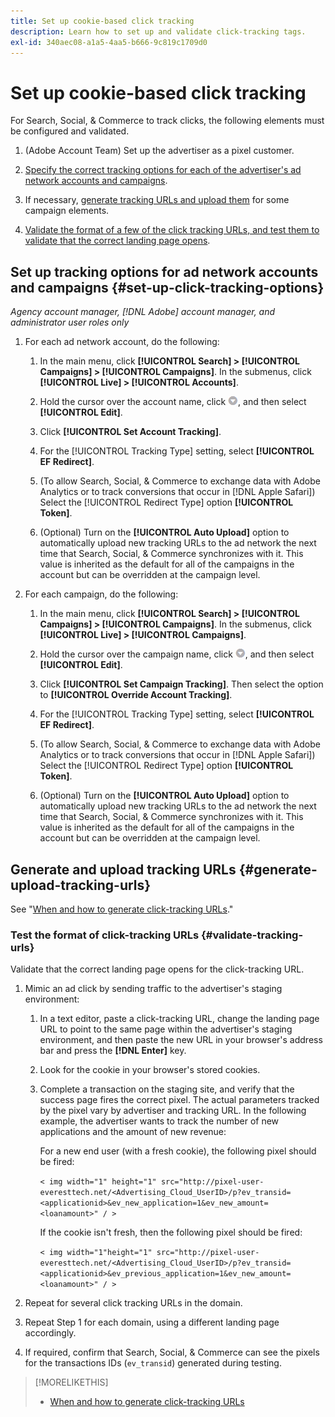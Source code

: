 ```yaml
---
title: Set up cookie-based click tracking
description: Learn how to set up and validate click-tracking tags.
exl-id: 340aec08-a1a5-4aa5-b666-9c819c1709d0
---
```

# Set up cookie-based click tracking

For Search, Social, & Commerce to track clicks, the following elements must be configured and validated.

1. (Adobe Account Team) Set up the advertiser as a pixel customer.

1. [Specify the correct tracking options for each of the advertiser's ad network accounts and campaigns](#set-up-click-tracking-options).

1. If necessary, [generate tracking URLs and upload them](#generate-upload-tracking-urls) for some campaign elements.

1. [Validate the format of a few of the click tracking URLs, and test them to validate that the correct landing page opens](#validate-tracking-urls).

## Set up tracking options for ad network accounts and campaigns {#set-up-click-tracking-options}

*Agency account manager, [!DNL Adobe] account manager, and administrator user roles only*

1. For each ad network account, do the following:

   1. In the main menu, click **[!UICONTROL Search] > [!UICONTROL Campaigns] > [!UICONTROL Campaigns]**. In the submenus, click **[!UICONTROL Live] > [!UICONTROL Accounts]**.
   
   1. Hold the cursor over the account name, click ![Menu icon](/help/search-social-commerce/assets/arrow-dropdown-menu.png "Menu icon"), and then select **[!UICONTROL Edit]**.
   
   1. Click **[!UICONTROL Set Account Tracking]**.
   
   1. For the [!UICONTROL Tracking Type] setting, select **[!UICONTROL EF Redirect]**.
   
   1. (To allow Search, Social, & Commerce to exchange data with Adobe Analytics or to track conversions that occur in [!DNL Apple Safari]) Select the [!UICONTROL Redirect Type] option **[!UICONTROL Token]**.
   
   1. (Optional) Turn on the **[!UICONTROL Auto Upload]** option to automatically upload new tracking URLs to the ad network the next time that Search, Social, & Commerce synchronizes with it. This value is inherited as the default for all of the campaigns in the account but can be overridden at the campaign level.

1. For each campaign, do the following:

   1. In the main menu, click **[!UICONTROL Search] > [!UICONTROL Campaigns] > [!UICONTROL Campaigns]**. In the submenus, click **[!UICONTROL Live] > [!UICONTROL Campaigns]**.
   
   1. Hold the cursor over the campaign name, click ![Menu icon](/help/search-social-commerce/assets/arrow-dropdown-menu.png "Menu icon"), and then select **[!UICONTROL Edit]**.
   
   1. Click **[!UICONTROL Set Campaign Tracking]**. Then select the option to **[!UICONTROL Override Account Tracking]**.
   
   1. For the [!UICONTROL Tracking Type] setting, select **[!UICONTROL EF Redirect]**.
   
   1. (To allow Search, Social, & Commerce to exchange data with Adobe Analytics or to track conversions that occur in [!DNL Apple Safari]) Select the [!UICONTROL Redirect Type] option **[!UICONTROL Token]**.
   
   1. (Optional) Turn on the **[!UICONTROL Auto Upload]** option to automatically upload new tracking URLs to the ad network the next time that Search, Social, & Commerce synchronizes with it. This value is inherited as the default for all of the campaigns in the account but can be overridden at the campaign level.

## Generate and upload tracking URLs {#generate-upload-tracking-urls}

See "[When and how to generate click-tracking URLs](/help/search-social-commerce/tracking/click-tracking-ways-to-generate.md)."

### Test the format of click-tracking URLs {#validate-tracking-urls}

Validate that the correct landing page opens for the click-tracking URL.

1. Mimic an ad click by sending traffic to the advertiser's staging environment:

   1. In a text editor, paste a click-tracking URL, change the landing page URL to point to the same page within the advertiser's staging environment, and then paste the new URL in your browser's address bar and press the **[!DNL Enter]** key.
   
   1. Look for the cookie in your browser's stored cookies.
   
   1. Complete a transaction on the staging site, and verify that the success page fires the correct pixel. The actual parameters tracked by the pixel vary by advertiser and tracking URL. In the following example, the advertiser wants to track the number of new applications and the amount of new revenue:
   
      For a new end user (with a fresh cookie), the following pixel should be fired:
      
      `< img width="1" height="1" src="http://pixel-user-everesttech.net/<Advertising_Cloud_UserID>/p?ev_transid=<applicationid>&ev_new_application=1&ev_new_amount=<loanamount>" / >`
      
      If the cookie isn't fresh, then the following pixel should be fired:
      
      `< img width="1"height="1" src="http://pixel-user-everesttech.net/<Advertising_Cloud_UserID>/p?ev_transid=<applicationid>&ev_previous_application=1&ev_new_amount=<loanamount>" / >`


  1. Repeat for several click tracking URLs in the domain.

1. Repeat Step 1 for each domain, using a different landing page accordingly.

1. If required, confirm that Search, Social, & Commerce can see the pixels for the transactions IDs (`ev_transid`) generated during testing.

>[!MORELIKETHIS]
>
>* [When and how to generate click-tracking URLs](/help/search-social-commerce/tracking/click-tracking-ways-to-generate.md)
